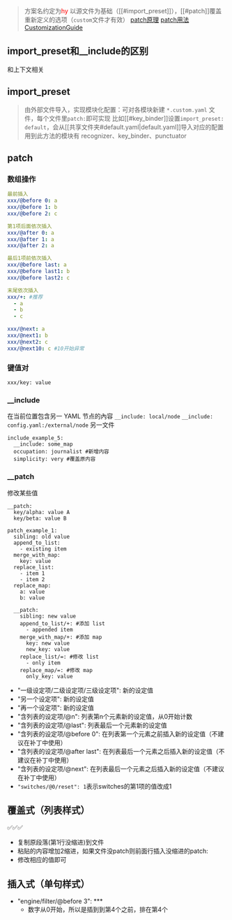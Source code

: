 > 方案名约定为<font color=red>hy</font>
> 以源文件为基础（[[#import_preset]]），[[#patch]]覆盖重新定义的选项（`custom`文件才有效）
[patch原理](https://blog.csdn.net/weixin_42148809/article/details/124827354)
[patch用法](https://github.com/rime/home/wiki/Configuration#補靪)
[CustomizationGuide](https://github.com/rime/home/wiki/CustomizationGuide#定製指南)

## import_preset和__include的区别
和上下文相关

## import_preset
> 由外部文件导入，实现模块化配置：可对各模块新建 `*.custom.yaml` 文件，每个文件里`patch:`即可实现
> 比如[[#key_binder]]设置`import_preset: default`，会从[[共享文件夹#default.yaml|default.yaml]]导入对应的配置
用到此方法的模块有 recognizer、key_binder、punctuator

## patch
### 数组操作
```yaml
最前插入
xxx/@before 0: a
xxx/@before 1: b
xxx/@before 2: c

第1项后面依次插入
xxx/@after 0: a
xxx/@after 1: a
xxx/@after 2: a

最后1项前依次插入
xxx/@before last: a
xxx/@before last1: b
xxx/@before last2: c

末尾依次插入
xxx/+: #推荐
  - a
  - b
  - c

xxx/@next: a
xxx/@next1: b
xxx/@next2: c
xxx/@next10: c #10开始异常
``` 

### 键值对
`xxx/key: value`
### __include

在当前位置包含另一 YAML 节点的內容
`__include: local/node`
`__include: config.yaml:/external/node` 另一文件
```
include_example_5:
  __include: some_map
  occupation: journalist #新增内容
  simplicity: very #覆盖原内容
```

### __patch

修改某些值
```
__patch:
  key/alpha: value A
  key/beta: value B
```

```
patch_example_1:
  sibling: old value
  append_to_list:
    - existing item
  merge_with_map:
    key: value
  replace_list:
    - item 1
    - item 2
  replace_map:
    a: value
    b: value

  __patch:
    sibling: new value
    append_to_list/+: #添加 list
      - appended item
    merge_with_map/+: #添加 map
      key: new value
      new_key: value
    replace_list/=: #修改 list
      - only item
    replace_map/=: #修改 map
      only_key: value
```

- "一级设定项/二级设定项/三级设定项": 新的设定值
- "另一个设定项": 新的设定值
- "再一个设定项": 新的设定值
- "含列表的设定项/@n": 列表第n个元素新的设定值，从0开始计数
- "含列表的设定项/@last": 列表最后一个元素新的设定值
- "含列表的设定项/@before 0": 在列表第一个元素之前插入新的设定值（不建议在补丁中使用）
- "含列表的设定项/@after last": 在列表最后一个元素之后插入新的设定值（不建议在补丁中使用）
- "含列表的设定项/@next": 在列表最后一个元素之后插入新的设定值（不建议在补丁中使用）
- `"switches/@0/reset": 1`表示switches的第1项的值改成1

## 覆盖式（列表样式）
✅✅✅
- 复制原段落(第1行没缩进)到文件
- 粘贴的内容增加2缩进，如果文件没patch则前面行插入没缩进的patch:
- 修改相应的值即可

## 插入式（单句样式）
- "engine/filter/@before 3": ***
    - 数字从0开始，所以是插到到第4个之前，排在第4个
